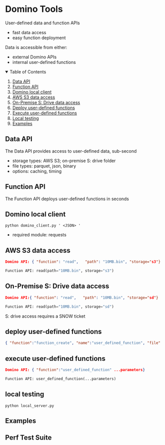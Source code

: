 # Domino Tools

User-defined data and function APIs

 - fast data access 
 - easy function deployment

Data is accessible from either:
 - external Domino APIs
 - internal user-defined functions
 

<!-- TABLE OF CONTENTS -->
<details open="open">
  <summary>Table of Contents</summary>
  <ol>
    <li><a href="#Data API">Data API</a></li>
     <li><a href="#Function API">Function API</a></li>
     <li><a href="#Domino local client">Domino local client</a></li>
     <li><a href="#AWS S3 data access">AWS S3 data access</a></li>
     <li><a href="#On-Premise S: Drive data access">On-Premise S: Drive data access</a></li>
    <li><a href="#Deploy user-defined functions">Deploy user-defined functions</a></li>
    <li><a href="#Execute user-defined functions">Execute user-defined functions</a></li>
    <li><a href="#Local testing">Local testing</a></li>
    <li><a href="#Examples">Examples</a></li>
  </ol>
</details>

## Data API
The Data API provides access to user-defined data, sub-second 

 - storage types: AWS S3; on-premise S: drive folder
 - file types: parquet, json, binary
 - options: caching, timing

## Function API
The Function API deploys user-defined functions in seconds

## Domino local client
``````
python domino_client.py ' <JSON> '
``````
 - required module: requests

## AWS S3 data access 
```json
Domino API: { "function": "read",   "path": "10MB.bin", "storage="s3"}
```
```python
Function API: read(path="10MB.bin", storage="s3")
```


## On-Premise S: Drive data access 
```json
Domino API:{ "function": "read",   "path": "10MB.bin", "storage="sd"}
```
```python
Function API: read(path="10MB.bin", storage="sd")
```
S: drive access requires a SNOW ticket 
## deploy user-defined functions 
```json
{ "function":"function_create", "name":"user_defined_function", "file":"user_defined_function.py" } 
``````

## execute user-defined functions
```json
Domino API: { "function":"user_defined_function" ...parameters}
``````
```python
Function API: user_defined_function(...parameters)
```

## local testing
``````
python local_server.py
``````

## Examples

## Perf Test Suite
